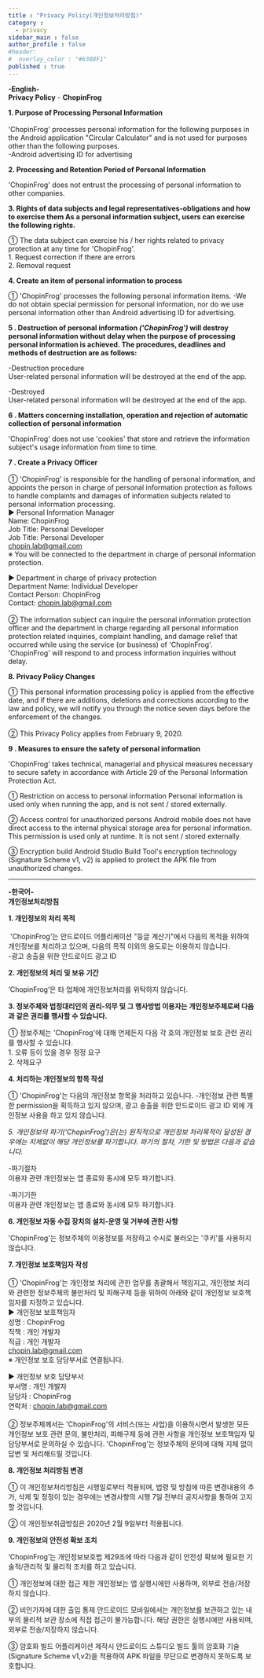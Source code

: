 ```yaml
---
title : "Privacy Policy(개인정보처리방침)"
category :
  - privacy
sidebar_main : false
author_profile : false
#header:
#  overlay_color : "#6388F1"
published : true
---
```


**-English-** <br/>
**Privacy Policy** - **ChopinFrog**

**1\. Purpose of Processing Personal Information** <br/><br>'ChopinFrog' processes personal information for the following purposes in the Android application "Circular Calculator" and is not used for purposes other than the following purposes.<br/>
-Android advertising ID for advertising

**2\. Processing and Retention Period of Personal Information**

'ChopinFrog' does not entrust the processing of personal information to other companies.

**3\. Rights of data subjects and legal representatives-obligations and how to exercise them As a personal information subject, users can exercise the following rights.**

① The data subject can exercise his / her rights related to privacy protection at any time for 'ChopinFrog'. <br/>
1\. Request correction if there are errors <br/>
2\. Removal request <br/>

**4\. Create an item of personal information to process**

① 'ChopinFrog' processes the following personal information items.
-We do not obtain special permission for personal information, nor do we use personal information other than Android advertising ID for advertising.

**5 \. Destruction of personal information *('ChopinFrog')* will destroy personal information without delay when the purpose of processing personal information is achieved. The procedures, deadlines and methods of destruction are as follows:**

-Destruction procedure <br/>
User-related personal information will be destroyed at the end of the app.

-Destroyed <br/>
User-related personal information will be destroyed at the end of the app.

**6 \. Matters concerning installation, operation and rejection of automatic collection of personal information**

'ChopinFrog' does not use 'cookies' that store and retrieve the information subject's usage information from time to time.

**7 \. Create a Privacy Officer** <br/><br/>
① 'ChopinFrog' is responsible for the handling of personal information, and appoints the person in charge of personal information protection as follows to handle complaints and damages of information subjects related to personal information processing. <br/>
▶ Personal Information Manager <br/>
Name: ChopinFrog <br/>
Job Title: Personal Developer <br/>
Job Title: Personal Developer <br/>
chopin.lab@gmail.com <br/>
※ You will be connected to the department in charge of personal information protection.

▶ Department in charge of privacy protection <br/>
Department Name: Individual Developer <br/>
Contact Person: ChopinFrog <br/>
Contact: chopin.lab@gmail.com <br/><br/>
② The information subject can inquire the personal information protection officer and the department in charge regarding all personal information protection related inquiries, complaint handling, and damage relief that occurred while using the service (or business) of 'ChopinFrog'. 'ChopinFrog' will respond to and process information inquiries without delay.

**8\. Privacy Policy Changes**

① This personal information processing policy is applied from the effective date, and if there are additions, deletions and corrections according to the law and policy, we will notify you through the notice seven days before the enforcement of the changes.<br/><br/>
② This Privacy Policy applies from February 9, 2020.

**9 \. Measures to ensure the safety of personal information**

'ChopinFrog' takes technical, managerial and physical measures necessary to secure safety in accordance with Article 29 of the Personal Information Protection Act.

① Restriction on access to personal information
Personal information is used only when running the app, and is not sent / stored externally.

② Access control for unauthorized persons
Android mobile does not have direct access to the internal physical storage area for personal information. This permission is used only at runtime. It is not sent / stored externally.

③ Encryption build
Android Studio Build Tool's encryption technology (Signature Scheme v1, v2) is applied to protect the APK file from unauthorized changes.

<hr>

**-한국어-**<br/>
**개인정보처리방침**

**1\. 개인정보의 처리 목적**<br/><br/> 'ChopinFrog'는 안드로이드 어플리케이션 "둥글 계산기"에서 다음의 목적을 위하여 개인정보를 처리하고 있으며, 다음의 목적 이외의 용도로는 이용하지 않습니다. <br/>
-광고 송출을 위한 안드로이드 광고 ID

**2\. 개인정보의 처리 및 보유 기간**

‘ChopinFrog’은 타 업체에 개인정보처리를 위탁하지 않습니다.

**3\. 정보주체와 법정대리인의 권리-의무 및 그 행사방법 이용자는 개인정보주체로써 다음과 같은 권리를 행사할 수 있습니다.**

① 정보주체는 'ChopinFrog'에 대해 언제든지 다음 각 호의 개인정보 보호 관련 권리를 행사할 수 있습니다.<br/>
1\. 오류 등이 있을 경우 정정 요구<br/>
2\. 삭제요구<br/>

**4\. 처리하는 개인정보의 항목 작성**

① 'ChopinFrog'는 다음의 개인정보 항목을 처리하고 있습니다.
-개인정보 관련 특별한 permission을 획득하고 있지 않으며, 광고 송출을 위한 안드로이드 광고 ID 외에 개인정보 사용을 하고 있지 않습니다.

**5\. 개인정보의 파기*('ChopinFrog')*은(는) 원칙적으로 개인정보 처리목적이 달성된 경우에는 지체없이 해당 개인정보를 파기합니다. 파기의 절차, 기한 및 방법은 다음과 같습니다.**

-파기절차<br/>
이용자 관련 개인정보는 앱 종료와 동시에 모두 파기합니다.

-파기기한<br/>
이용자 관련 개인정보는 앱 종료와 동시에 모두 파기합니다.

**6\. 개인정보 자동 수집 장치의 설치-운영 및 거부에 관한 사항**

'ChopinFrog'는 정보주체의 이용정보를 저장하고 수시로 불러오는 '쿠키'를 사용하지 않습니다.

**7\. 개인정보 보호책임자 작성**<br/><br/>
① 'ChopinFrog'는 개인정보 처리에 관한 업무를 총괄해서 책임지고, 개인정보 처리와 관련한 정보주체의 불만처리 및 피해구제 등을 위하여 아래와 같이 개인정보 보호책임자를 지정하고 있습니다.<br/>
▶ 개인정보 보호책임자<br/>
성명 : ChopinFrog<br/>
직책 : 개인 개발자<br/>
직급 : 개인 개발자<br/>
chopin.lab@gmail.com<br/>
※ 개인정보 보호 담당부서로 연결됩니다.

▶ 개인정보 보호 담당부서<br/>
부서명 : 개인 개발자<br/>
담당자 : ChopinFrog<br/>
연락처 : chopin.lab@gmail.com<br/><br/>
② 정보주체께서는 'ChopinFrog'의 서비스(또는 사업)을 이용하시면서 발생한 모든 개인정보 보호 관련 문의, 불만처리, 피해구제 등에 관한 사항을 개인정보 보호책임자 및 담당부서로 문의하실 수 있습니다. 'ChopinFrog'는 정보주체의 문의에 대해 지체 없이 답변 및 처리해드릴 것입니다.

**8\. 개인정보 처리방침 변경**

① 이 개인정보처리방침은 시행일로부터 적용되며, 법령 및 방침에 따른 변경내용의 추가, 삭제 및 정정이 있는 경우에는 변경사항의 시행 7일 전부터 공지사항을 통하여 고지할 것입니다.

② 이 개인정보취급방침은 2020년 2월 9일부터 적용됩니다.

**9\. 개인정보의 안전성 확보 조치**

‘ChopinFrog’는 개인정보보호법 제29조에 따라 다음과 같이 안전성 확보에 필요한 기술적/관리적 및 물리적 조치를 하고 있습니다.

① 개인정보에 대한 접근 제한
개인정보는 앱 실행시에만 사용하며, 외부로 전송/저장하지 않습니다.

② 비인가자에 대한 출입 통제
안드로이드 모바일에서는 개인정보를 보관하고 있는 내부의 물리적 보관 장소에 직접 접근이 불가능합니다. 해당 권한은 실행시에만 사용되며, 외부로 전송/저장하지 않습니다.

③ 암호화 빌드
어플리케이션 제작시 안드로이드 스튜디오 빌드 툴의 암호화 기술(Signature Scheme v1,v2)을 적용하여 APK 파일을 무단으로 변경하지 못하도록 보호합니다.